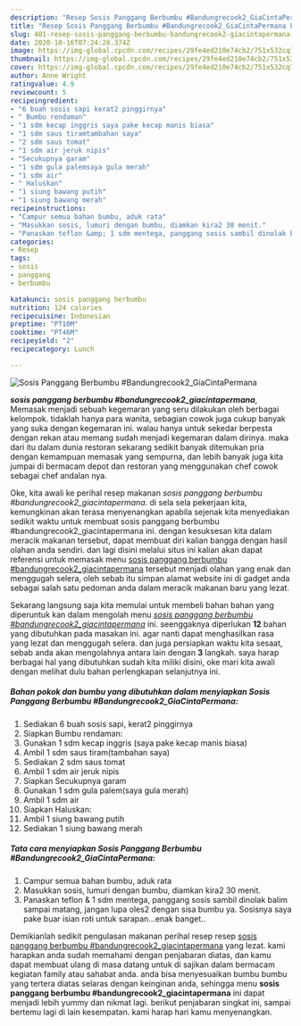 ```yaml
---
description: "Resep Sosis Panggang Berbumbu #Bandungrecook2_GiaCintaPermana Lezat"
title: "Resep Sosis Panggang Berbumbu #Bandungrecook2_GiaCintaPermana Lezat"
slug: 401-resep-sosis-panggang-berbumbu-bandungrecook2-giacintapermana-lezat
date: 2020-10-16T07:24:28.374Z
image: https://img-global.cpcdn.com/recipes/29fe4ed210e74cb2/751x532cq70/sosis-panggang-berbumbu-bandungrecook2_giacintapermana-foto-resep-utama.jpg
thumbnail: https://img-global.cpcdn.com/recipes/29fe4ed210e74cb2/751x532cq70/sosis-panggang-berbumbu-bandungrecook2_giacintapermana-foto-resep-utama.jpg
cover: https://img-global.cpcdn.com/recipes/29fe4ed210e74cb2/751x532cq70/sosis-panggang-berbumbu-bandungrecook2_giacintapermana-foto-resep-utama.jpg
author: Anne Wright
ratingvalue: 4.9
reviewcount: 5
recipeingredient:
- "6 buah sosis sapi kerat2 pinggirnya"
- " Bumbu rendaman"
- "1 sdm kecap inggris saya pake kecap manis biasa"
- "1 sdm saus tiramtambahan saya"
- "2 sdm saus tomat"
- "1 sdm air jeruk nipis"
- "Secukupnya garam"
- "1 sdm gula palemsaya gula merah"
- "1 sdm air"
- " Haluskan"
- "1 siung bawang putih"
- "1 siung bawang merah"
recipeinstructions:
- "Campur semua bahan bumbu, aduk rata"
- "Masukkan sosis, lumuri dengan bumbu, diamkan kira2 30 menit."
- "Panaskan teflon &amp; 1 sdm mentega, panggang sosis sambil dinolak balim sampai matang, jangan lupa oles2 dengan sisa bumbu ya. Sosisnya saya pake buar isian roti untuk sarapan...enak banget.."
categories:
- Resep
tags:
- sosis
- panggang
- berbumbu

katakunci: sosis panggang berbumbu 
nutrition: 124 calories
recipecuisine: Indonesian
preptime: "PT10M"
cooktime: "PT46M"
recipeyield: "2"
recipecategory: Lunch

---
```



![Sosis Panggang Berbumbu #Bandungrecook2_GiaCintaPermana](https://img-global.cpcdn.com/recipes/29fe4ed210e74cb2/751x532cq70/sosis-panggang-berbumbu-bandungrecook2_giacintapermana-foto-resep-utama.jpg)

<b><i>sosis panggang berbumbu #bandungrecook2_giacintapermana</i></b>, Memasak menjadi sebuah kegemaran yang seru dilakukan oleh berbagai kelompok. tidaklah hanya para wanita, sebagian cowok juga cukup banyak yang suka dengan kegemaran ini. walau hanya untuk sekedar berpesta dengan rekan atau memang sudah menjadi kegemaran dalam dirinya. maka dari itu dalam dunia restoran sekarang sedikit banyak ditemukan pria dengan kemampuan memasak yang sempurna, dan lebih banyak juga kita jumpai di bermacam depot dan restoran yang menggunakan chef cowok sebagai chef andalan nya.

Oke, kita awali ke perihal resep makanan <i>sosis panggang berbumbu #bandungrecook2_giacintapermana</i>. di sela sela pekerjaan kita, kemungkinan akan terasa menyenangkan apabila sejenak kita menyediakan sedikit waktu untuk membuat sosis panggang berbumbu #bandungrecook2_giacintapermana ini. dengan kesuksesan kita dalam meracik makanan tersebut, dapat membuat diri kalian bangga dengan hasil olahan anda sendiri. dan lagi disini melalui situs ini kalian akan dapat referensi untuk memasak menu <u>sosis panggang berbumbu #bandungrecook2_giacintapermana</u> tersebut menjadi olahan yang enak dan menggugah selera, oleh sebab itu simpan alamat website ini di gadget anda sebagai salah satu pedoman anda dalam meracik makanan baru yang lezat.




Sekarang langsung saja kita memulai untuk membeli bahan bahan yang diperuntuk kan dalam mengolah menu <u><i>sosis panggang berbumbu #bandungrecook2_giacintapermana</i></u> ini. seenggaknya diperlukan <b>12</b> bahan yang dibutuhkan pada masakan ini. agar nanti dapat menghasilkan rasa yang lezat dan menggugah selera. dan juga persiapkan waktu kita sesaat, sebab anda akan mengolahnya antara lain dengan <b>3</b> langkah. saya harap berbagai hal yang dibutuhkan sudah kita miliki disini, oke mari kita awali dengan melihat dulu bahan perlengkapan selanjutnya ini.

<!--inarticleads1-->

##### Bahan pokok dan bumbu yang dibutuhkan dalam menyiapkan Sosis Panggang Berbumbu #Bandungrecook2_GiaCintaPermana:

1. Sediakan 6 buah sosis sapi, kerat2 pinggirnya
1. Siapkan  Bumbu rendaman:
1. Gunakan 1 sdm kecap inggris (saya pake kecap manis biasa)
1. Ambil 1 sdm saus tiram(tambahan saya)
1. Sediakan 2 sdm saus tomat
1. Ambil 1 sdm air jeruk nipis
1. Siapkan Secukupnya garam
1. Gunakan 1 sdm gula palem(saya gula merah)
1. Ambil 1 sdm air
1. Siapkan  Haluskan:
1. Ambil 1 siung bawang putih
1. Sediakan 1 siung bawang merah




<!--inarticleads2-->

##### Tata cara menyiapkan Sosis Panggang Berbumbu #Bandungrecook2_GiaCintaPermana:

1. Campur semua bahan bumbu, aduk rata
1. Masukkan sosis, lumuri dengan bumbu, diamkan kira2 30 menit.
1. Panaskan teflon &amp; 1 sdm mentega, panggang sosis sambil dinolak balim sampai matang, jangan lupa oles2 dengan sisa bumbu ya. Sosisnya saya pake buar isian roti untuk sarapan...enak banget..




Demikianlah sedikit pengulasan makanan perihal resep resep <u>sosis panggang berbumbu #bandungrecook2_giacintapermana</u> yang lezat. kami harapkan anda sudah memahami dengan penjabaran diatas, dan kamu dapat membuat ulang di masa datang untuk di sajikan dalam bermacam kegiatan family atau sahabat anda. anda bisa menyesuaikan bumbu bumbu yang tertera diatas selaras dengan keinginan anda, sehingga menu <b>sosis panggang berbumbu #bandungrecook2_giacintapermana</b> ini dapat menjadi lebih yummy dan nikmat lagi. berikut penjabaran singkat ini, sampai bertemu lagi di lain kesempatan. kami harap hari kamu menyenangkan.
